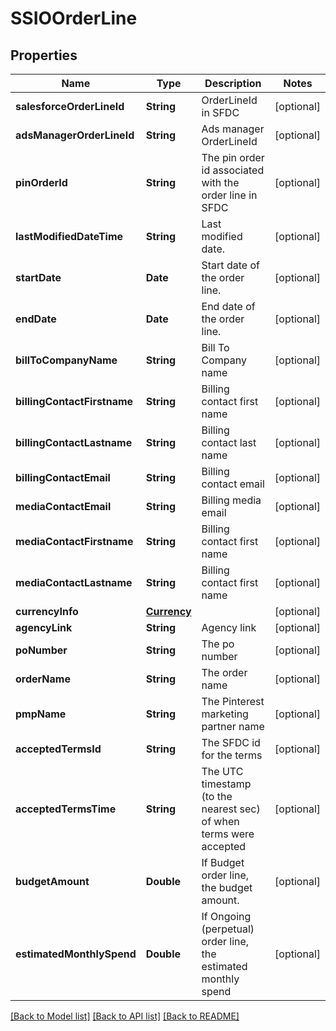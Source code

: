 # SSIOOrderLine

## Properties
Name | Type | Description | Notes
------------ | ------------- | ------------- | -------------
**salesforceOrderLineId** | **String** | OrderLineId in SFDC | [optional] 
**adsManagerOrderLineId** | **String** | Ads manager OrderLineId | [optional] 
**pinOrderId** | **String** | The pin order id associated with the order line in SFDC | [optional] 
**lastModifiedDateTime** | **String** | Last modified date. | [optional] 
**startDate** | **Date** | Start date of the order line. | [optional] 
**endDate** | **Date** | End date of the order line. | [optional] 
**billToCompanyName** | **String** | Bill To Company name | [optional] 
**billingContactFirstname** | **String** | Billing contact first name | [optional] 
**billingContactLastname** | **String** | Billing contact last name | [optional] 
**billingContactEmail** | **String** | Billing contact email | [optional] 
**mediaContactEmail** | **String** | Billing media email | [optional] 
**mediaContactFirstname** | **String** | Billing contact first name | [optional] 
**mediaContactLastname** | **String** | Billing contact first name | [optional] 
**currencyInfo** | [**Currency**](Currency.md) |  | [optional] 
**agencyLink** | **String** | Agency link | [optional] 
**poNumber** | **String** | The po number | [optional] 
**orderName** | **String** | The order name | [optional] 
**pmpName** | **String** | The Pinterest marketing partner name | [optional] 
**acceptedTermsId** | **String** | The SFDC id for the terms | [optional] 
**acceptedTermsTime** | **String** | The UTC timestamp (to the nearest sec) of when terms were accepted | [optional] 
**budgetAmount** | **Double** | If Budget order line, the budget amount. | [optional] 
**estimatedMonthlySpend** | **Double** | If Ongoing (perpetual) order line, the estimated monthly spend | [optional] 

[[Back to Model list]](../README.md#documentation-for-models) [[Back to API list]](../README.md#documentation-for-api-endpoints) [[Back to README]](../README.md)


